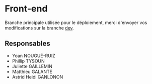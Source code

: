 # Front-end

Branche principale utilisée pour le déploiement, merci d'envoyer vos modifications sur la branche [dev](https://github.com/CrocoJourney/frontend/tree/dev).

## Responsables
- Yoan NOUGUÉ-RUIZ
- Phillip TYSOUN
- Juliette GAILLEMIN
- Matthieu GALANTE
- Astrid Heidi GANLONON 
